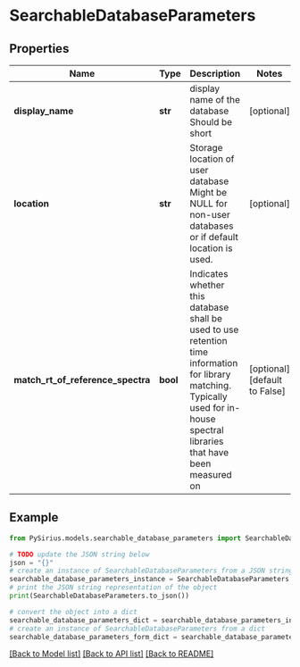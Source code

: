 # SearchableDatabaseParameters


## Properties

Name | Type | Description | Notes
------------ | ------------- | ------------- | -------------
**display_name** | **str** | display name of the database  Should be short | [optional] 
**location** | **str** | Storage location of user database  Might be NULL for non-user databases or if default location is used. | [optional] 
**match_rt_of_reference_spectra** | **bool** | Indicates whether this database shall be used to use retention time information for library matching.  Typically used for in-house spectral libraries that have been measured on | [optional] [default to False]

## Example

```python
from PySirius.models.searchable_database_parameters import SearchableDatabaseParameters

# TODO update the JSON string below
json = "{}"
# create an instance of SearchableDatabaseParameters from a JSON string
searchable_database_parameters_instance = SearchableDatabaseParameters.from_json(json)
# print the JSON string representation of the object
print(SearchableDatabaseParameters.to_json())

# convert the object into a dict
searchable_database_parameters_dict = searchable_database_parameters_instance.to_dict()
# create an instance of SearchableDatabaseParameters from a dict
searchable_database_parameters_form_dict = searchable_database_parameters.from_dict(searchable_database_parameters_dict)
```
[[Back to Model list]](../README.md#documentation-for-models) [[Back to API list]](../README.md#documentation-for-api-endpoints) [[Back to README]](../README.md)


